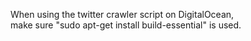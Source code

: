 When using the twitter crawler script on DigitalOcean,  
make sure "sudo apt-get install build-essential" is used.
